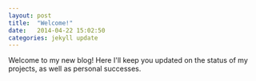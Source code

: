 ```yaml
---
layout: post
title:  "Welcome!"
date:   2014-04-22 15:02:50
categories: jekyll update
---
```


Welcome to my new blog! Here I'll keep you updated on the status of my projects, as well as personal successes.